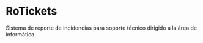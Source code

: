 # RoTickets
Sistema de reporte de incidencias para soporte técnico dirigido a la área de informática
